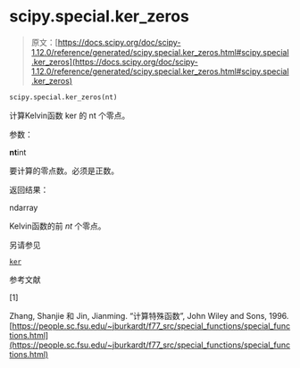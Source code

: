 # scipy.special.ker_zeros

> 原文：[https://docs.scipy.org/doc/scipy-1.12.0/reference/generated/scipy.special.ker_zeros.html#scipy.special.ker_zeros](https://docs.scipy.org/doc/scipy-1.12.0/reference/generated/scipy.special.ker_zeros.html#scipy.special.ker_zeros)

```py
scipy.special.ker_zeros(nt)
```

计算Kelvin函数 ker 的 nt 个零点。

参数：

**nt**int

要计算的零点数。必须是正数。

返回结果：

ndarray

Kelvin函数的前 *nt* 个零点。

另请参见

[`ker`](scipy.special.ker.html#scipy.special.ker "scipy.special.ker")

参考文献

[1]

Zhang, Shanjie 和 Jin, Jianming. “计算特殊函数”, John Wiley and Sons, 1996. [https://people.sc.fsu.edu/~jburkardt/f77_src/special_functions/special_functions.html](https://people.sc.fsu.edu/~jburkardt/f77_src/special_functions/special_functions.html)
